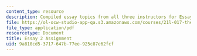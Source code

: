 ```yaml
---
content_type: resource
description: Compiled essay topics from all three instructors for Essay 2.
file: https://ol-ocw-studio-app-qa.s3.amazonaws.com/courses/21l-017-the-art-of-the-probable-literature-and-probability-spring-2008/9a810cd53717647b77ee925c87e62fcf_essay2_compiled.pdf
file_type: application/pdf
resourcetype: Document
title: Essay 2 Assignment
uid: 9a810cd5-3717-647b-77ee-925c87e62fcf
---
```

